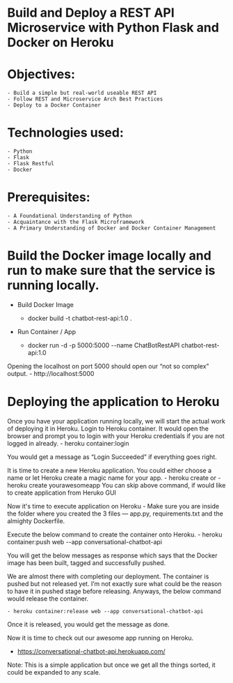 # Build and Deploy a REST API Microservice with Python Flask and Docker on Heroku

# Objectives:

    - Build a simple but real-world useable REST API
    - Follow REST and Microservice Arch Best Practices
    - Deploy to a Docker Container

# Technologies used:

    - Python
    - Flask
    - Flask Restful
    - Docker

# Prerequisites:

    - A Foundational Understanding of Python
    - Acquaintance with the Flask Microframework
    - A Primary Understanding of Docker and Docker Container Management

# Build the Docker image locally and run to make sure that the service is running locally.

- Build Docker Image

  - docker build -t chatbot-rest-api:1.0 .

- Run Container / App
  - docker run -d -p 5000:5000 --name ChatBotRestAPI chatbot-rest-api:1.0

Opening the localhost on port 5000 should open our “not so complex” output. - http://localhost:5000

# Deploying the application to Heroku

Once you have your application running locally, we will start the actual work of deploying it in Heroku.
Login to Heroku container. It would open the browser and prompt you to login with your Heroku credentials if you are not logged in already. - heroku container:login

You would get a message as “Login Succeeded” if everything goes right.

It is time to create a new Heroku application. You could either choose a name or let Heroku create a magic name for your app. - heroku create
or - heroku create yourawesomeapp
You can skip above command, if would like to create application from Heruko GUI

Now it's time to execute application on Heroku - Make sure you are inside the folder where you created the 3 files — app.py, requirements.txt and the almighty Dockerfile.

Execute the below command to create the container onto Heroku. - heroku container:push web --app conversational-chatbot-api

You will get the below messages as response which says that the Docker image has been built, tagged and successfully pushed.

We are almost there with completing our deployment. The container is pushed but not released yet. I’m not exactly sure what could be the reason to have it in pushed stage before releasing. Anyways, the below command would release the container.

    - heroku container:release web --app conversational-chatbot-api

Once it is released, you would get the message as done.

Now it is time to check out our awesome app running on Heroku.

- https://conversational-chatbot-api.herokuapp.com/

Note: This is a simple application but once we get all the things sorted, it could be expanded to any scale.
